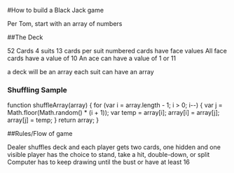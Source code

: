 #How to build a Black Jack game

Per Tom, start with an array of numbers

##The Deck

52 Cards
4 suits
13 cards per suit
numbered cards have face values
All face cards have a value of 10
An ace can have a value of 1 or 11

a deck will be an array
each suit can have an array

### Shuffling Sample
function shuffleArray(array) {
    for (var i = array.length - 1; i > 0; i--) {
        var j = Math.floor(Math.random() * (i + 1));
        var temp = array[i];
        array[i] = array[j];
        array[j] = temp;
    }
    return array;
}

##Rules/Flow of game

Dealer shuffles deck and each player gets two cards, one hidden and one visible
player has the choice to stand, take a hit, double-down, or split
Computer has to keep drawing until the bust or have at least 16
